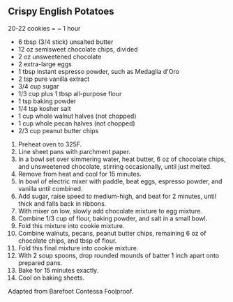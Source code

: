 ## Crispy English Potatoes

20-22 cookies = ~ 1 hour

* 6 tbsp (3/4 stick) unsalted butter
* 12 oz semisweet chocolate chips, divided
* 2 oz unsweetened chocolate
* 2 extra-large eggs
* 1 tbsp instant espresso powder, such as Medaglia d'Oro
* 2 tsp pure vanilla extract
* 3/4 cup sugar
* 1/3 cup plus 1 tbsp all-purpose flour
* 1 tsp baking powder
* 1/4 tsp kosher salt
* 1 cup whole walnut halves (not chopped)
* 1 cup whole pecan halves (not chopped)
* 2/3 cup peanut butter chips

1. Preheat oven to 325F.
2. Line sheet pans with parchment paper.
3. In a bowl set over simmering water, heat  butter, 6 oz of chocolate chips, and unsweetened chocolate, stirring occasionally, until just melted.
4. Remove from heat and cool for 15 minutes.
5. In bowl of electric mixer with paddle, beat eggs, espresso powder, and vanilla until combined.
6. Add sugar, raise speed to medium-high, and beat for 2 minutes, until thick and falls back in ribbons.
7. With mixer on low, slowly add chocolate mixture to egg mixture.
8. Combine 1/3 cup of flour, baking powder, and salt in a small bowl.
9. Fold this mixture into cookie mixture.
10. Combine walnuts, pecans, peanut butter chips, remaining 6 oz of chocolate chips, and tbsp of flour.
11. Fold this final mixture into cookie mixture.
12. With 2 soup spoons, drop rounded mounds of batter 1 inch apart onto prepared pans.
13. Bake for 15 minutes exactly.
14. Cool on baking sheets.

Adapted from Barefoot Contessa Foolproof.
